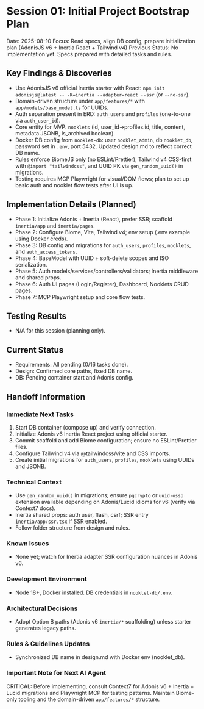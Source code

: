 # Session 01: Initial Project Bootstrap Plan

Date: 2025-08-10
Focus: Read specs, align DB config, prepare initialization plan (AdonisJS v6 + Inertia React + Tailwind v4)
Previous Status: No implementation yet. Specs prepared with detailed tasks and rules.

## Key Findings & Discoveries
- Use AdonisJS v6 official Inertia starter with React: `npm init adonisjs@latest -- -K=inertia --adapter=react --ssr` (or `--no-ssr`).
- Domain-driven structure under `app/features/*` with `app/models/base_model.ts` for UUIDs.
- Auth separation present in ERD: `auth_users` and `profiles` (one-to-one via `auth_user_id`).
- Core entity for MVP: `nooklets` (id, user_id→profiles.id, title, content, metadata JSONB, is_archived boolean).
- Docker DB config from `nooklet-db`: user `nooklet_admin`, db `nooklet_db`, password set in `.env`, port 5432. Updated design.md to reflect correct DB name.
- Rules enforce BiomeJS only (no ESLint/Prettier), Tailwind v4 CSS-first with `@import "tailwindcss"`, and UUID PK via `gen_random_uuid()` in migrations.
- Testing requires MCP Playwright for visual/DOM flows; plan to set up basic auth and nooklet flow tests after UI is up.

## Implementation Details (Planned)
- Phase 1: Initialize Adonis + Inertia (React), prefer SSR; scaffold `inertia/app` and `inertia/pages`.
- Phase 2: Configure Biome, Vite, Tailwind v4; env setup (.env example using Docker creds).
- Phase 3: DB config and migrations for `auth_users`, `profiles`, `nooklets`, and `auth_access_tokens`.
- Phase 4: BaseModel with UUID + soft-delete scopes and ISO serialization.
- Phase 5: Auth models/services/controllers/validators; Inertia middleware and shared props.
- Phase 6: Auth UI pages (Login/Register), Dashboard, Nooklets CRUD pages.
- Phase 7: MCP Playwright setup and core flow tests.

## Testing Results
- N/A for this session (planning only).

## Current Status
- Requirements: All pending (0/16 tasks done).
- Design: Confirmed core paths, fixed DB name.
- DB: Pending container start and Adonis config.

## Handoff Information
### Immediate Next Tasks
1. Start DB container (compose up) and verify connection.
2. Initialize Adonis v6 Inertia React project using official starter.
3. Commit scaffold and add Biome configuration; ensure no ESLint/Prettier files.
4. Configure Tailwind v4 via @tailwindcss/vite and CSS imports.
5. Create initial migrations for `auth_users`, `profiles`, `nooklets` using UUIDs and JSONB.

### Technical Context
- Use `gen_random_uuid()` in migrations; ensure `pgcrypto` or `uuid-ossp` extension available depending on Adonis/Lucid idioms for v6 (verify via Context7 docs).
- Inertia shared props: auth user, flash, csrf; SSR entry `inertia/app/ssr.tsx` if SSR enabled.
- Follow folder structure from design and rules.

### Known Issues
- None yet; watch for Inertia adapter SSR configuration nuances in Adonis v6.

### Development Environment
- Node 18+, Docker installed. DB credentials in `nooklet-db/.env`.

### Architectural Decisions
- Adopt Option B paths (Adonis v6 `inertia/*` scaffolding) unless starter generates legacy paths.

### Rules & Guidelines Updates
- Synchronized DB name in design.md with Docker env (nooklet_db).

### Important Note for Next AI Agent
CRITICAL: Before implementing, consult Context7 for Adonis v6 + Inertia + Lucid migrations and Playwright MCP for testing patterns. Maintain Biome-only tooling and the domain-driven `app/features/*` structure.

